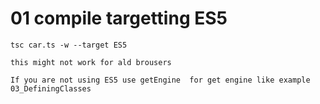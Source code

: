 # 01 compile targetting ES5

    tsc car.ts -w --target ES5

    this might not work for ald brousers

    If you are not using ES5 use getEngine  for get engine like example 03_DefiningClasses

    